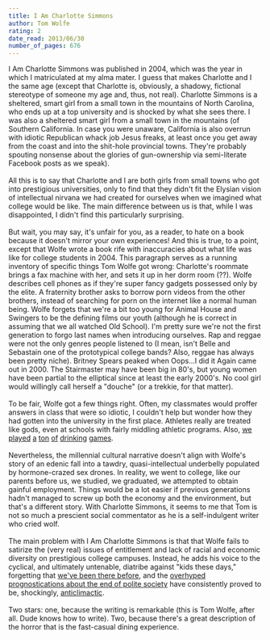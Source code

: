 ```yaml
---
title: I Am Charlotte Simmons
author: Tom Wolfe
rating: 2
date_read: 2013/06/30
number_of_pages: 676
---
```


I Am Charlotte Simmons was published in 2004, which was the year in which I matriculated at my alma mater. I guess that makes Charlotte and I the same age (except that Charlotte is, obviously, a shadowy, fictional stereotype of someone my age and, thus, not real). Charlotte Simmons is a sheltered, smart girl from a small town in the mountains of North Carolina, who ends up at a top university and is shocked by what she sees there. I was also a sheltered smart girl from a small town in the mountains (of Southern California. In case you were unaware, California is also overrun with idiotic Republican whack job Jesus freaks, at least once you get away from the coast and into the shit-hole provincial towns. They're probably spouting nonsense about the glories of gun-ownership via semi-literate Facebook posts as we speak).<br/><br/>All this is to say that Charlotte and I are both girls from small towns who got into prestigious universities, only to find that they didn't fit the Elysian vision of intellectual nirvana we had created for ourselves when we imagined what college would be like. The main difference between us is that, while I was disappointed, I didn't find this particularly surprising.<br/><br/>But wait, you may say, it's unfair for you, as a reader, to hate on a book because it doesn't mirror your own experiences! And this is true, to a point, except that Wolfe wrote a book rife with inaccuracies about what life was like for college students in 2004. This paragraph serves as a running inventory of specific things Tom Wolfe got wrong: Charlotte's roommate brings a fax machine with her, and sets it up in her dorm room (??). Wolfe describes cell phones as if they're super fancy gadgets possessed only by the elite. A fraternity brother asks to borrow porn videos from the other brothers, instead of searching for porn on the internet like a normal human being. Wolfe forgets that we're a bit too young for Animal House and Swingers to be the defining films our youth (although he is correct in assuming that we all watched Old School). I'm pretty sure we're not the first generation to forgo last names when introducing ourselves. Rap and reggae were not the only genres people listened to (I mean, isn't Belle and Sebastain one of the prototypical college bands? Also, reggae has always been pretty niche). Britney Spears peaked when Oops…I did it Again came out in 2000. The Stairmaster may have been big in 80's, but young women have been partial to the elliptical since at least the early 2000's. No cool girl would willingly call herself a "douche" (or a trekkie, for that matter). <br/><br/>To be fair, Wolfe got a few things right. Often, my classmates would proffer answers in class that were so idiotic, I couldn't help but wonder how they had gotten into the university in the first place. Athletes really are treated like gods, even at schools with fairly middling athletic programs. Also, <a href="http://en.wikipedia.org/wiki/Flip_cup">we</a> <a href="http://en.wikipedia.org/wiki/Kings_(drinking_game)">played</a> <a href="http://en.wikipedia.org/wiki/Quarters_(drinking_game)">a</a> <a href="http://en.wikipedia.org/wiki/Beer_pong">ton</a> <a href="http://en.wikipedia.org/wiki/Fuck_the_dealer#Making_trump">of</a> <a href="http://en.wikipedia.org/wiki/Never_have_I_ever">drinking</a> <a href="http://en.wikipedia.org/wiki/Edward_Fortyhands">games</a>.<br/><br/>Nevertheless, the millennial cultural narrative doesn't align with Wolfe's story of an edenic fall into a tawdry, quasi-intellectual underbelly populated by hormone-crazed sex drones. In reality, we went to college, like our parents before us, we studied, we graduated, we attempted to obtain gainful employment. Things would be a lot easier if previous generations hadn't managed to screw up both the economy and the environment, but that's a different story. With Charlotte Simmons, it seems to me that Tom is not so much a prescient social commentator as he is a self-indulgent writer who cried wolf.<br/><br/>The main problem with I Am Charlotte Simmons is that that Wolfe fails to satirize the (very real) issues of entitlement and lack of racial and economic diversity on prestigious college campuses. Instead, he adds his voice to the cyclical, and ultimately untenable, diatribe against "kids these days," forgetting that <a href="http://www.youtube.com/watch?v=7xZOrWK6d4g">we've been there before</a>, and the <a href="http://www.youtube.com/watch?v=54xWo7ITFbg">overhyped prognostications about the end of polite society</a> have consistently proved to be, shockingly, <a href="http://www.youtube.com/watch?v=vdB-8eLEW8g">anticlimactic</a>. <br/><br/>Two stars: one, because the writing is remarkable (this is Tom Wolfe, after all. Dude knows how to write). Two, because there's a great description of the horror that is the fast-casual dining experience. 